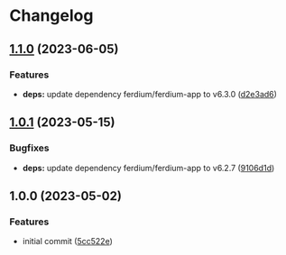 # Changelog

## [1.1.0](https://github.com/rolehippie/ferdium/compare/v1.0.1...v1.1.0) (2023-06-05)


### Features

* **deps:** update dependency ferdium/ferdium-app to v6.3.0 ([d2e3ad6](https://github.com/rolehippie/ferdium/commit/d2e3ad67e6720af5d7e20a69f1d2b45c67d058f4))

## [1.0.1](https://github.com/rolehippie/ferdium/compare/v1.0.0...v1.0.1) (2023-05-15)


### Bugfixes

* **deps:** update dependency ferdium/ferdium-app to v6.2.7 ([9106d1d](https://github.com/rolehippie/ferdium/commit/9106d1df0a68a73e136eb8f7e6af1b7f9bd9cfdc))

## 1.0.0 (2023-05-02)


### Features

* initial commit ([5cc522e](https://github.com/rolehippie/ferdium/commit/5cc522ef5318b419e2346922ea03b1058ea7e51d))
